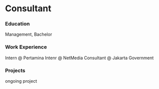 # Consultant

### Education
Management, Bachelor

### Work Experience
Intern @ Pertamina
Intenr @ NetMedia
Consultant @ Jakarta Government

### Projects
ongoing project
